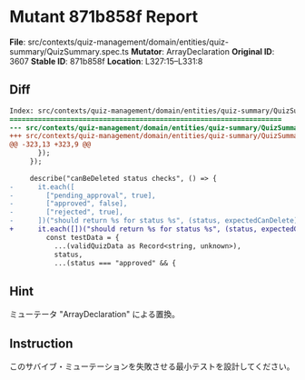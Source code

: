 # Mutant 871b858f Report

**File**: src/contexts/quiz-management/domain/entities/quiz-summary/QuizSummary.spec.ts
**Mutator**: ArrayDeclaration
**Original ID**: 3607
**Stable ID**: 871b858f
**Location**: L327:15–L331:8

## Diff

```diff
Index: src/contexts/quiz-management/domain/entities/quiz-summary/QuizSummary.spec.ts
===================================================================
--- src/contexts/quiz-management/domain/entities/quiz-summary/QuizSummary.spec.ts	original
+++ src/contexts/quiz-management/domain/entities/quiz-summary/QuizSummary.spec.ts	mutated #3607
@@ -323,13 +323,9 @@
       });
     });
 
     describe("canBeDeleted status checks", () => {
-      it.each([
-        ["pending_approval", true],
-        ["approved", false],
-        ["rejected", true],
-      ])("should return %s for status %s", (status, expectedCanDelete) => {
+      it.each([])("should return %s for status %s", (status, expectedCanDelete) => {
         const testData = {
           ...(validQuizData as Record<string, unknown>),
           status,
           ...(status === "approved" && {
```

## Hint

ミューテータ "ArrayDeclaration" による置換。

## Instruction

このサバイブ・ミューテーションを失敗させる最小テストを設計してください。

